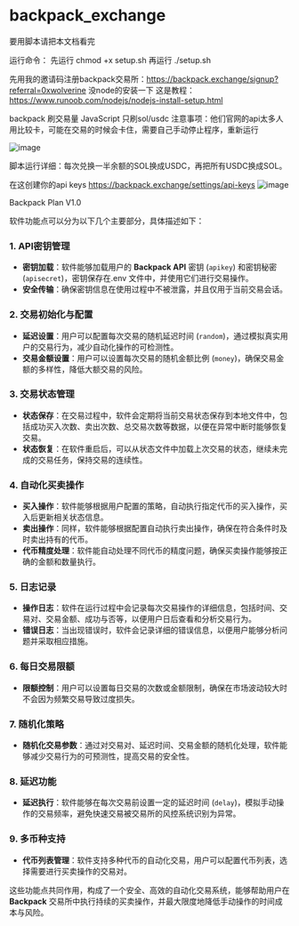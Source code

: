 # backpack_exchange

 要用脚本请把本文档看完
 
 运行命令：
 先运行 chmod +x setup.sh
 再运行 ./setup.sh
 
 先用我的邀请码注册backpack交易所：https://backpack.exchange/signup?referral=0xwolverine
  没node的安装一下 这是教程：https://www.runoob.com/nodejs/nodejs-install-setup.html

 backpack 刷交易量 JavaScript 只刷sol/usdc
 注意事项：他们官网的api太多人用比较卡，可能在交易的时候会卡住，需要自己手动停止程序，重新运行

 ![image](https://github.com/catsats/backpack_exchange/assets/154321884/61503391-05ad-44d3-a121-6e6393907245)

 脚本运行详细：每次兑换一半余额的SOL换成USDC，再把所有USDC换成SOL。

 在这创建你的api keys https://backpack.exchange/settings/api-keys
![image](https://github.com/catsats/backpack_exchange/assets/154321884/9afa6f34-6d8f-495c-b6b7-e43c7f18cff5)

Backpack Plan  V1.0 

软件功能点可以分为以下几个主要部分，具体描述如下：

### 1. **API密钥管理**
   - **密钥加载**：软件能够加载用户的 **Backpack API** 密钥 (`apikey`) 和密钥秘密 (`apisecret`)，密钥保存在.env 文件中，并使用它们进行交易操作。
   - **安全传输**：确保密钥信息在使用过程中不被泄露，并且仅用于当前交易会话。

### 2. **交易初始化与配置**
   - **延迟设置**：用户可以配置每次交易的随机延迟时间 (`random`)，通过模拟真实用户的交易行为，减少自动化操作的可检测性。
   - **交易金额设置**：用户可以设置每次交易的随机金额比例 (`money`)，确保交易金额的多样性，降低大额交易的风险。

### 3. **交易状态管理**
   - **状态保存**：在交易过程中，软件会定期将当前交易状态保存到本地文件中，包括成功买入次数、卖出次数、总交易次数等数据，以便在异常中断时能够恢复交易。
   - **状态恢复**：在软件重启后，可以从状态文件中加载上次交易的状态，继续未完成的交易任务，保持交易的连续性。

### 4. **自动化买卖操作**
   - **买入操作**：软件能够根据用户配置的策略，自动执行指定代币的买入操作，买入后更新相关状态信息。
   - **卖出操作**：同样，软件能够根据配置自动执行卖出操作，确保在符合条件时及时卖出持有的代币。
   - **代币精度处理**：软件能自动处理不同代币的精度问题，确保买卖操作能够按正确的金额和数量执行。

### 5. **日志记录**
   - **操作日志**：软件在运行过程中会记录每次交易操作的详细信息，包括时间、交易对、交易金额、成功与否等，以便用户日后查看和分析交易行为。
   - **错误日志**：当出现错误时，软件会记录详细的错误信息，以便用户能够分析问题并采取相应措施。

### 6. **每日交易限额**
   - **限额控制**：用户可以设置每日交易的次数或金额限制，确保在市场波动较大时不会因为频繁交易导致过度损失。

### 7. **随机化策略**
   - **随机化交易参数**：通过对交易对、延迟时间、交易金额的随机化处理，软件能够减少交易行为的可预测性，提高交易的安全性。

### 8. **延迟功能**
   - **延迟执行**：软件能够在每次交易前设置一定的延迟时间 (`delay`)，模拟手动操作的交易频率，避免快速交易被交易所的风控系统识别为异常。

### 9. **多币种支持**
   - **代币列表管理**：软件支持多种代币的自动化交易，用户可以配置代币列表，选择需要进行买卖操作的交易对。

这些功能点共同作用，构成了一个安全、高效的自动化交易系统，能够帮助用户在 **Backpack** 交易所中执行持续的买卖操作，并最大限度地降低手动操作的时间成本与风险。
